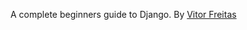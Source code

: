 A complete beginners guide to Django.
By [Vitor Freitas](https://simpleisbetterthancomplex.com/series/beginners-guide/1.11/)